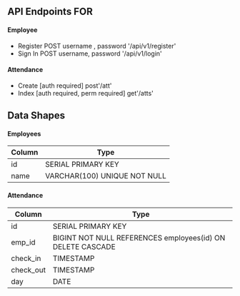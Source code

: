 ## API Endpoints FOR
#### Employee
- Register POST username , password '/api/v1/register'
- Sign In  POST username, password '/api/v1/login'

#### Attendance
- Create [auth required] post'/att'
- Index [auth required, perm required] get'/atts'

## Data Shapes
#### Employees
Column | Type
--- | --- |
id | SERIAL       PRIMARY KEY
name | VARCHAR(100) UNIQUE NOT NULL

#### Attendance
Column | Type
--- | --- |
id | SERIAL  PRIMARY KEY
emp_id |  BIGINT      NOT NULL  REFERENCES employees(id) ON DELETE CASCADE
check_in  |  TIMESTAMP
check_out  |  TIMESTAMP
day | DATE
